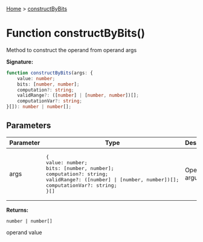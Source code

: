 [Home](../index.md) &gt; [constructByBits](./constructbybits_1.md)

# Function constructByBits()

Method to construct the operand from operand args

<b>Signature:</b>

```typescript
function constructByBits(args: {
    value: number;
    bits: [number, number];
    computation?: string;
    validRange?: ([number] | [number, number])[];
    computationVar?: string;
}[]): number | number[];
```

## Parameters

|  Parameter | Type | Description |
|  --- | --- | --- |
|  args | <pre>{&#010;    value: number;&#010;    bits: [number, number];&#010;    computation?: string;&#010;    validRange?: ([number] \| [number, number])[];&#010;    computationVar?: string;&#010;}[]</pre> | Operand arguments |

<b>Returns:</b>

`number | number[]`

operand value

